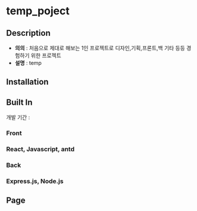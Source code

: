 # temp_poject
## Description
* **의의** : 처음으로 제대로 해보는 1인 프로젝트로 디자인,기획,프론트,백 기타 등등 경험하기 위한 프로젝트
* **설명** : temp

## Installation

## Built In
개발 기간 : 

### Front

### React, Javascript, antd   

### Back

### Express.js, Node.js

## Page